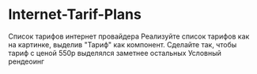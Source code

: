 # Internet-Tarif-Plans
Cписок тарифов интернет провайдера
Реализуйте список тарифов как на картинке, выделив "Тариф" как
компонент. Сделайте так, чтобы тариф с ценой 550р выделялся заметнее
остальных
Условный рендеоинг
